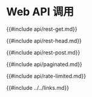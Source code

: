 # Web API 调用

{{#include api/rest-get.md}}

{{#include api/rest-head.md}}

{{#include api/rest-post.md}}

{{#include api/paginated.md}}

{{#include api/rate-limited.md}}

{{#include ../../links.md}}
